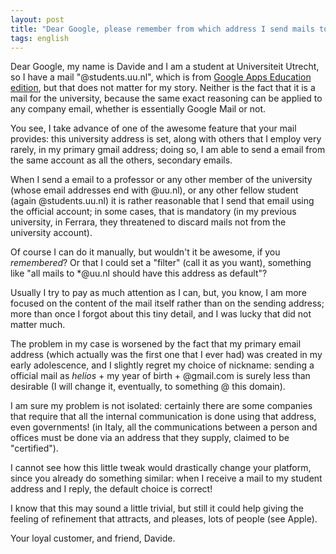 ```yaml
---
layout: post
title: "Dear Google, please remember from which address I send mails to a group of people"
tags: english
---
```


Dear Google, my name is Davide and I am a student at Universiteit Utrecht, so I have a mail "@students.uu.nl", which is from [Google Apps Education edition](http://www.google.com/apps/intl/it/edu/), but that does not matter for my story. Neither is the fact that it is a mail for the university, because the same exact reasoning can be applied to any company email, whether is essentially Google Mail or not.

You see, I take advance of one of the awesome feature that your mail provides: this university address is set, along with others that I employ very rarely, in my primary gmail address; doing so, I am able to send a email from the same account as all the others, secondary emails.

When I send a email to a professor or any other member of the university (whose email addresses end with @uu.nl), or any other fellow student (again @students.uu.nl) it is rather reasonable that I send that email using the official account; in some cases, that is mandatory (in my previous university, in Ferrara, they threatened to discard mails not from the university account).

Of course I can do it manually, but wouldn't it be awesome, if you _remembered_? Or that I could set a "filter" (call it as you want), something like "all mails to \*@uu.nl should have this address as default"?

Usually I try to pay as much attention as I can, but, you know, I am more focused on the content of the mail itself rather than on the sending address; more than once I forgot about this tiny detail, and I was lucky that did not matter much.

The problem in my case is worsened by the fact that my primary email address (which actually was the first one that I ever had) was created in my early adolescence, and I slightly regret my choice of nickname: sending a official mail as _helios_ + my year of birth + @gmail.com is surely less than desirable (I will change it, eventually, to something @ this domain).

I am sure my problem is not isolated: certainly there are some companies that require that all the internal communication is done using that address, even governments! (in Italy, all the communications between a person and offices must be done via an address that they supply, claimed to be "certified").

I cannot see how this little tweak would drastically change your platform, since you already do something similar: when I receive a mail to my student address and I reply, the default choice is correct!

I know that this may sound a little trivial, but still it could help giving the feeling of refinement that attracts, and pleases, lots of people (see Apple).

Your loyal customer, and friend, Davide.






